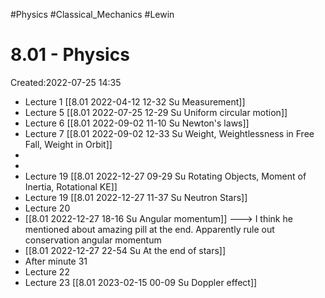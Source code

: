 
#Physics
#Classical_Mechanics
#Lewin


# 8.01 - Physics
Created:2022-07-25 14:35

- Lecture 1 [[8.01 2022-04-12 12-32 Su Measurement]]
- Lecture 5 [[8.01 2022-07-25 12-29 Su Uniform circular motion]]
- Lecture 6 [[8.01 2022-09-02 11-10 Su Newton's laws]]
- Lecture 7 [[8.01 2022-09-02 12-33 Su Weight, Weightlessness in Free Fall, Weight in Orbit]]
- 
- 
- Lecture 19 [[8.01 2022-12-27 09-29 Su Rotating Objects, Moment of Inertia, Rotational KE]]
- Lecture 19 [[8.01 2022-12-27 11-37 Su Neutron Stars]]
- Lecture 20
- [[8.01 2022-12-27 18-16 Su Angular momentum]] ---> I think he mentioned about amazing pill at the end. Apparently rule out conservation angular momentum 
- [[8.01 2022-12-27 22-54 Su At the end of stars]]
- After minute 31
- Lecture 22
- Lecture 23 [[8.01 2023-02-15 00-09 Su Doppler effect]]

